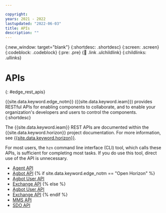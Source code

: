 ```yaml
---

copyright:
years: 2021 - 2022
lastupdated: "2022-06-03"
title: APIs
description: ""
---
```


{:new_window: target="blank"}
{:shortdesc: .shortdesc}
{:screen: .screen}
{:codeblock: .codeblock}
{:pre: .pre}
{:child: .link .ulchildlink}
{:childlinks: .ullinks}

# APIs
{: #edge_rest_apis}

{{site.data.keyword.edge_notm}} ({{site.data.keyword.ieam}}) provides RESTful APIs for enabling components to collaborate, and to enable your organization's developers and users to control the components.
{:shortdesc}

The {{site.data.keyword.ieam}} REST APIs are documented within the {{site.data.keyword.horizon}} project documentation. For more information, see [{{site.data.keyword.horizon}}](https://github.com/open-horizon).

For most users, the `hzn` command line interface (CLI) tool, which calls these APIs, is sufficient for completing most tasks. If you do use this tool, direct use of the API is unnecessary.

* [Agent API](agent_api.md)
* [Agbot API](agbot_api.md)
{% if site.data.keyword.edge_notm == "Open Horizon" %}
* [Agbot User API](../api/agbot_secure_api.html)
* [Exchange API](../api/exchange_swagger.html)
{% else %}
* [Agbot User API](agbot_secure_api.json)
* [Exchange API](exchange_swagger.json)
{% endif %}
* [MMS API](mms_swagger.html)
* [SDO API](sdo_swagger.html)
